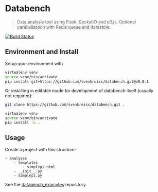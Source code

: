 # Databench

> Data analysis tool using Flask, SocketIO and d3.js. Optional parallelization with Redis queue and datastore.

[![Build Status](https://travis-ci.org/svenkreiss/databench.png?branch=master)](https://travis-ci.org/svenkreiss/databench)


## Environment and Install

Setup your environment with

```bash
virtualenv venv
source venv/bin/activate
pip install git+https://github.com/svenkreiss/databench.git@v0.0.1
```

Or installing in editable mode for development of databench itself (usually not required):

```bash
git clone https://github.com/svenkreiss/databench.git .

virtualenv venv
source venv/bin/activate
pip install -e .
```


## Usage

Create a project with this structure:
```
- analyses
    - templates
        - simplepi.html
	- __init__.py
	- simplepi.py
```

See the [databench_examples](https://github.com/svenkreiss/databench_examples) repository.
